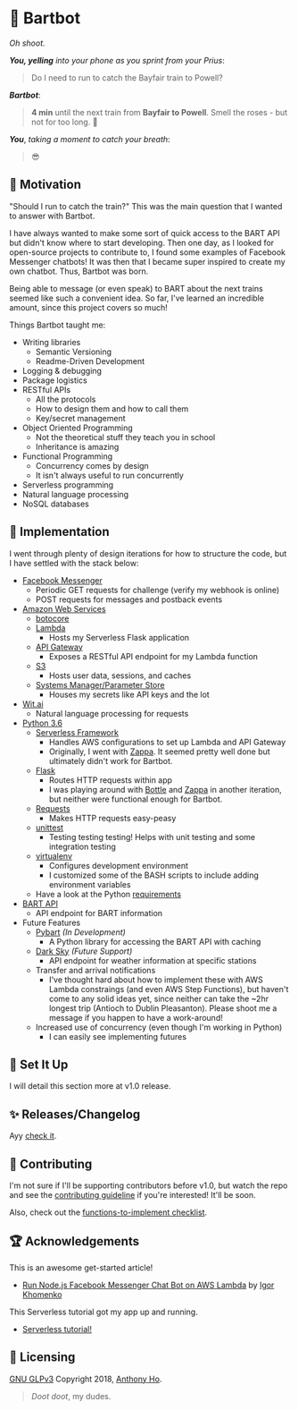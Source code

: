 # :light_rail:  Bartbot

*Oh shoot.*

***You, yelling*** *into your phone as you sprint from your Prius*:

> Do I need to run to catch the Bayfair train to Powell?

***Bartbot***:

> **4 min** until the next train from **Bayfair to Powell**. Smell the roses - but not for too long. :rose:

***You***, *taking a moment to catch your breath*:

> :sunglasses:

## :thought_balloon:  Motivation

<!-- TODO: This section is not done yet -->

"Should I run to catch the train?" This was the main question that I wanted to answer with Bartbot.

I have always wanted to make some sort of quick access to the BART API but didn't know where to start developing. Then one day, as I looked for open-source projects to contribute to, I found some examples of Facebook Messenger chatbots! It was then that I became super inspired to create my own chatbot. Thus, Bartbot was born.

Being able to message (or even speak) to BART about the next trains seemed like such a convenient idea. So far, I've learned an incredible amount, since this project covers so much!

Things Bartbot taught me:

* Writing libraries
  * Semantic Versioning
  * Readme-Driven Development
* Logging & debugging
* Package logistics
* RESTful APIs
  * All the protocols
  * How to design them and how to call them
  * Key/secret management
* Object Oriented Programming
  * Not the theoretical stuff they teach you in school
  * Inheritance is amazing
* Functional Programming
  * Concurrency comes by design
  * It isn't always useful to run concurrently
* Serverless programming
* Natural language processing
* NoSQL databases

## :gift:  Implementation

<!-- TODO: This section is not done yet -->

I went through plenty of design iterations for how to structure the code, but I have settled with the stack below:

* [Facebook Messenger](messenger)
  * Periodic GET requests for challenge (verify my webhook is online)
  * POST requests for messages and postback events
* [Amazon Web Services](aws)
  * [botocore](boto)
  * [Lambda](lambda)
    * Hosts my Serverless Flask application
  * [API Gateway](apigateway)
    * Exposes a RESTful API endpoint for my Lambda function
  * [S3](s3)
    * Hosts user data, sessions, and caches
  * [Systems Manager/Parameter Store](parameterstore)
    * Houses my secrets like API keys and the lot
* [Wit.ai](wit)
  * Natural language processing for requests
* [Python 3.6](python3)
  * [Serverless Framework](serverless)
    * Handles AWS configurations to set up Lambda and API Gateway
    * Originally, I went with [Zappa](zappa). It seemed pretty well done but ultimately didn't work for Bartbot.
  * [Flask](flask)
    * Routes HTTP requests within app
    * I was playing around with [Bottle](bottle) and [Zappa](zappa) in another iteration, but neither were functional enough for Bartbot.
  * [Requests](requests)
    * Makes HTTP requests easy-peasy
  * [unittest](unittest)
    * Testing testing testing! Helps with unit testing and some integration testing
  * [virtualenv](venv)
    * Configures development environment
    * I customized some of the BASH scripts to include adding environment variables
  * Have a look at the Python [requirements](requirements)
* [BART API](bartapi)
  * API endpoint for BART information
* Future Features
  * [Pybart](pybart) _(In Development)_
    * A Python library for accessing the BART API with caching
  * [Dark Sky](darksky) _(Future Support)_
    * API endpoint for weather information at specific stations
  * Transfer and arrival notifications
    * I've thought hard about how to implement these with AWS Lambda constraings (and even AWS Step Functions), but haven't come to any solid ideas yet, since neither can take the ~2hr longest trip (Antioch to Dublin Pleasanton). Please shoot me a message if you happen to have a work-around!
  * Increased use of concurrency (even though I'm working in Python)
    * I can easily see implementing futures

<!-- emoji test :smile: :monorail: :light_rail: :metro: -->

## :wrench: Set It Up

<!-- TODO: This section is not done yet -->

I will detail this section more at v1.0 release.

## :sparkles: Releases/Changelog

Ayy [check it](releases).

## :pray:  Contributing

<!-- TODO: This section is not done yet -->

I'm not sure if I'll be supporting contributors before v1.0, but watch the repo and see the [contributing guideline](contributing) if you're interested! It'll be soon.

Also, check out the [functions-to-implement checklist](toimplement).

## :trophy:  Acknowledgements

<!-- TODO: This section is not done yet -->

This is an awesome get-started article!

* [Run Node.js Facebook Messenger Chat Bot on AWS Lambda](nodetutorial) by [Igor Khomenko](khomenko)

This Serverless tutorial got my app up and running.

* [Serverless tutorial!](serverlesstutorial)

## :key:  Licensing

[GNU GLPv3](license) Copyright 2018, [Anthony Ho](gitprof).

<!-- https://kogalkbizj.execute-api.us-west-1.amazonaws.com/default/jsProcessMessages -->

> *Doot doot*, my dudes.

<!-- URLS -->

<!-- Stack -->
[apigateway]:         https://aws.amazon.com/api-gateway/
[aws]:                https://aws.amazon.com/
[bartapi]:            http://api.bart.gov/docs/overview/index.aspx
[boto]:               https://github.com/boto/botocore
[bottle]:             https://bottlepy.org/
[darksky]:            https://darksky.net/dev/
[gitprof]:            http://github.com/anwyho/
[lambda]:             https://aws.amazon.com/lambda/
[messenger]:          https://messenger.com/
[messengerapps]:      https://messenger.fb.com/
[parameterstore]:     https://aws.amazon.com/systems-manager/
[pybart]:             https://github.com/anwyho/pybart/
[python3]:            https://www.python.org/
[requests]:           http://docs.python-requests.org/en/master/
[s3]:                 https://aws.amazon.com/s3/
[serverless]:         https://serverless.com/
[unittest]:           https://docs.python.org/3/library/unittest.html
[venv]:               https://virtualenv.pypa.io/en/stable/
[wit]:                https://wit.ai/
[zappa]:              https://www.zappa.io/

<!-- Articles -->
[khomenko]:           https://tutorials.botsfloor.com/@igorkhomenko?source=post_header_lockup
[nodetutorial]: https://tutorials.botsfloor.com/run-facebook-messenger-chat-bot-on-aws-lambda-2fa800a67d76
[serverlesstutorial]:
                      https://serverless.com/blog/flask-python-rest-api-serverless-lambda-dynamodb/

<!-- Repo References -->
[contributing]:       ./CONTRIBUTING.md
[license]:            ./LICENSE
[releases]:           ./RELEASES.md
[requirements]:       ./requirements.txt
[toimplement]:        ./functionsToImplement.md
